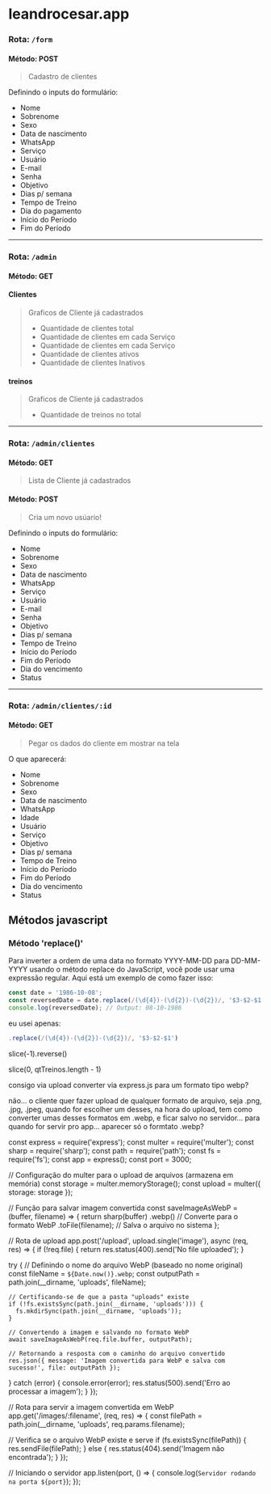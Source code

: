 # leandrocesar.app
### Rota: `/form`


#### Método: POST
> Cadastro de clientes

Definindo o inputs do formulário:

- Nome
- Sobrenome
- Sexo
- Data de nascimento
- WhatsApp
- Serviço
- Usuário
- E-mail
- Senha
- Objetivo
- Dias p/ semana
- Tempo de Treino
- Dia do pagamento
- Início do Período
- Fim do Período

---

### Rota: `/admin`

#### Método: GET
#### Clientes

> Graficos de Cliente já cadastrados
> - Quantidade de clientes total    
> - Quantidade de clientes em cada Serviço
> - Quantidade de clientes em cada Serviço
> - Quantidade de clientes ativos
> - Quantidade de clientes Inativos

#### treinos

> Graficos de Cliente já cadastrados
> - Quantidade de treinos no total    

---

### Rota: `/admin/clientes`

#### Método: GET
> Lista de Cliente já cadastrados

#### Método: POST
> Cria um novo usúario!

Definindo o inputs do formulário:

- Nome
- Sobrenome
- Sexo
- Data de nascimento
- WhatsApp
- Serviço
- Usuário
- E-mail
- Senha
- Objetivo
- Dias p/ semana
- Tempo de Treino
- Início do Período
- Fim do Período
- Dia do vencimento
- Status

---

### Rota: `/admin/clientes/:id`

#### Método: GET
> Pegar os dados do cliente em mostrar na tela

O que aparecerá:

- Nome
- Sobrenome
- Sexo
- Data de nascimento
- WhatsApp
- Idade
- Usuário
- Serviço
- Objetivo
- Dias p/ semana
- Tempo de Treino
- Início do Período
- Fim do Período
- Dia do vencimento
- Status



## Métodos javascript

### Método 'replace()'


Para inverter a ordem de uma data no formato YYYY-MM-DD para DD-MM-YYYY usando o método replace do JavaScript, você pode usar uma expressão regular. Aqui está um exemplo de como fazer isso:

```javascript
const date = '1986-10-08';
const reversedDate = date.replace(/(\d{4})-(\d{2})-(\d{2})/, '$3-$2-$1');
console.log(reversedDate); // Output: 08-10-1986
``` 

eu usei apenas:

```javascript
.replace(/(\d{4})-(\d{2})-(\d{2})/, '$3-$2-$1') 
```


slice(-1).reverse()

slice(0, qtTreinos.length - 1)



consigo via upload converter via express.js para um formato tipo webp?

não... o cliente quer fazer upload de qualquer formato de arquivo, seja .png, .jpg, .jpeg, quando for escolher um desses, na hora do upload, tem como converter umas desses formatos em .webp, e ficar salvo no servidor... para quando for servir pro app... aparecer só o formtato .webp?


const express = require('express');
const multer = require('multer');
const sharp = require('sharp');
const path = require('path');
const fs = require('fs');
const app = express();
const port = 3000;

// Configuração do multer para o upload de arquivos (armazena em memória)
const storage = multer.memoryStorage();
const upload = multer({ storage: storage });

// Função para salvar imagem convertida
const saveImageAsWebP = (buffer, filename) => {
  return sharp(buffer)
    .webp() // Converte para o formato WebP
    .toFile(filename); // Salva o arquivo no sistema
};

// Rota de upload
app.post('/upload', upload.single('image'), async (req, res) => {
  if (!req.file) {
    return res.status(400).send('No file uploaded');
  }

  try {
    // Definindo o nome do arquivo WebP (baseado no nome original)
    const fileName = `${Date.now()}.webp`;
    const outputPath = path.join(__dirname, 'uploads', fileName);

    // Certificando-se de que a pasta "uploads" existe
    if (!fs.existsSync(path.join(__dirname, 'uploads'))) {
      fs.mkdirSync(path.join(__dirname, 'uploads'));
    }

    // Convertendo a imagem e salvando no formato WebP
    await saveImageAsWebP(req.file.buffer, outputPath);

    // Retornando a resposta com o caminho do arquivo convertido
    res.json({ message: 'Imagem convertida para WebP e salva com sucesso!', file: outputPath });
  } catch (error) {
    console.error(error);
    res.status(500).send('Erro ao processar a imagem');
  }
});

// Rota para servir a imagem convertida em WebP
app.get('/images/:filename', (req, res) => {
  const filePath = path.join(__dirname, 'uploads', req.params.filename);

  // Verifica se o arquivo WebP existe e serve
  if (fs.existsSync(filePath)) {
    res.sendFile(filePath);
  } else {
    res.status(404).send('Imagem não encontrada');
  }
});

// Iniciando o servidor
app.listen(port, () => {
  console.log(`Servidor rodando na porta ${port}`);
});
